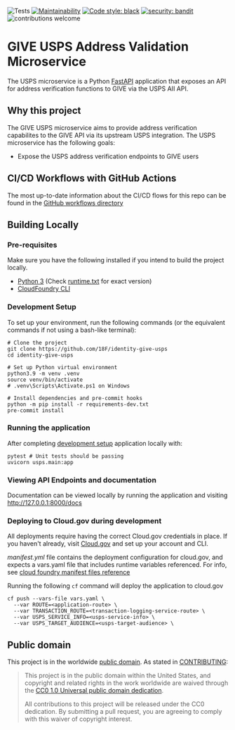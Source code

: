 ![Tests](https://github.com/18F/identity-give-usps/workflows/Unit-Tests/badge.svg)
[![Maintainability](https://api.codeclimate.com/v1/badges/7a72205acec6d179707c/maintainability)](https://codeclimate.com/github/18F/identity-give-usps/maintainability)
[![Code style: black](https://img.shields.io/badge/code%20style-black-000000.svg)](https://github.com/psf/black)
[![security: bandit](https://img.shields.io/badge/security-bandit-yellow.svg)](https://github.com/PyCQA/bandit)
![contributions welcome](https://img.shields.io/badge/contributions-welcome-brightgreen.svg?style=flat)

# GIVE USPS Address Validation Microservice
The USPS microservice is a Python [FastAPI](https://fastapi.tiangolo.com/)
application that exposes an API for address verification functions to GIVE
via the USPS AII API.

## Why this project
The GIVE USPS microservice aims to provide address verification capabilites to
the GIVE API via its upstream USPS integration. The USPS microservice has
the following goals:
* Expose the USPS address verification endpoints to GIVE users

## CI/CD Workflows with GitHub Actions
The most up-to-date information about the CI/CD flows for this repo can be found in the
[GitHub workflows directory](https://github.com/18F/identity-give-usps/tree/main/.github/workflows)

## Building Locally

### Pre-requisites
Make sure you have the following installed if you intend to build the project locally.
- [Python 3](https://www.python.org/) (Check [runtime.txt](runtime.txt) for exact version)
- [CloudFoundry CLI](https://docs.cloudfoundry.org/cf-cli/)

### Development Setup
To set up your environment, run the following commands (or the equivalent
commands if not using a bash-like terminal):
```shell
# Clone the project
git clone https://github.com/18F/identity-give-usps
cd identity-give-usps

# Set up Python virtual environment
python3.9 -m venv .venv
source venv/bin/activate
# .venv\Scripts\Activate.ps1 on Windows

# Install dependencies and pre-commit hooks
python -m pip install -r requirements-dev.txt
pre-commit install
```

### Running the application
After completing [development setup](#development-setup) application locally with:
```shell
pytest # Unit tests should be passing
uvicorn usps.main:app
```

### Viewing API Endpoints and documentation
Documentation can be viewed locally by running the application and visiting
http://127.0.0.1:8000/docs

### Deploying to Cloud.gov during development
All deployments require having the correct Cloud.gov credentials in place. If
you haven't already, visit [Cloud.gov](https://cloud.gov) and set up your
account and CLI.

*manifest.yml* file contains the deployment configuration for cloud.gov, and expects
a vars.yaml file that includes runtime variables referenced. For info, see
[cloud foundry manifest files reference](https://docs.cloudfoundry.org/devguide/deploy-apps/manifest-attributes.html)

Running the following `cf` command will deploy the application to cloud.gov
```shell
cf push --vars-file vars.yaml \
  --var ROUTE=<application-route> \
  --var TRANSACTION_ROUTE=<transaction-logging-service-route> \
  --var USPS_SERVICE_INFO=<usps-service-info> \
  --var USPS_TARGET_AUDIENCE=<usps-target-audience> \
```

## Public domain

This project is in the worldwide [public domain](LICENSE.md). As stated in
[CONTRIBUTING](CONTRIBUTING.md):

> This project is in the public domain within the United States, and copyright
and related rights in the work worldwide are waived through the
[CC0 1.0 Universal public domain dedication](https://creativecommons.org/publicdomain/zero/1.0/).
>
> All contributions to this project will be released under the CC0 dedication.
By submitting a pull request, you are agreeing to comply with this waiver of
copyright interest.
